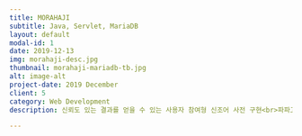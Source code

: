 ```yaml
---
title: MORAHAJI
subtitle: Java, Servlet, MariaDB
layout: default
modal-id: 1
date: 2019-12-13
img: morahaji-desc.jpg
thumbnail: morahaji-mariadb-tb.jpg
alt: image-alt
project-date: 2019 December
client: 5
category: Web Development
description: 신뢰도 있는 결과를 얻을 수 있는 사용자 참여형 신조어 사전 구현<br>파파고 번역, 자동완성 검색 등 유저 편의 기능 제공<br><a href="https://github.com/JoyRapture/morahaji-mysql">Github 가기</a><br><a href="http://joyrapture.cafe24.com/morahaji">사이트 가기</a>

---
```

